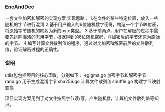 ### EncAndDec
一套文件加密和解密的实现方案
实现思路：
1.在文件的某些特定位置，放入一些随机的字节进行混淆
2.基于用户输入的6位随机数字密码，构造一个字节映射表，将原始字节随机的映射为新的byte类型。
3.基于前两点，用户在解密的过程中需要先排除混淆的无用字节，根据得到的6位随机密码，将加密后的字节还原为原始的字节。
4.编写计算文件散列值的程序，通过对比加密和解密前后的文件散列值，验证解密过程的正确性。

### 说明
utils包包括项目的核心函数，分别如下：
egigma.go 加密字节和解密字节
rand.go 用于生成混淆字节
sha256.go 计算文件散列值
shuffle.go 构建字节映射变换

项目实现方案用到了对文件按照字节读/写，产生随机数，计算机文件散列值等知识。
